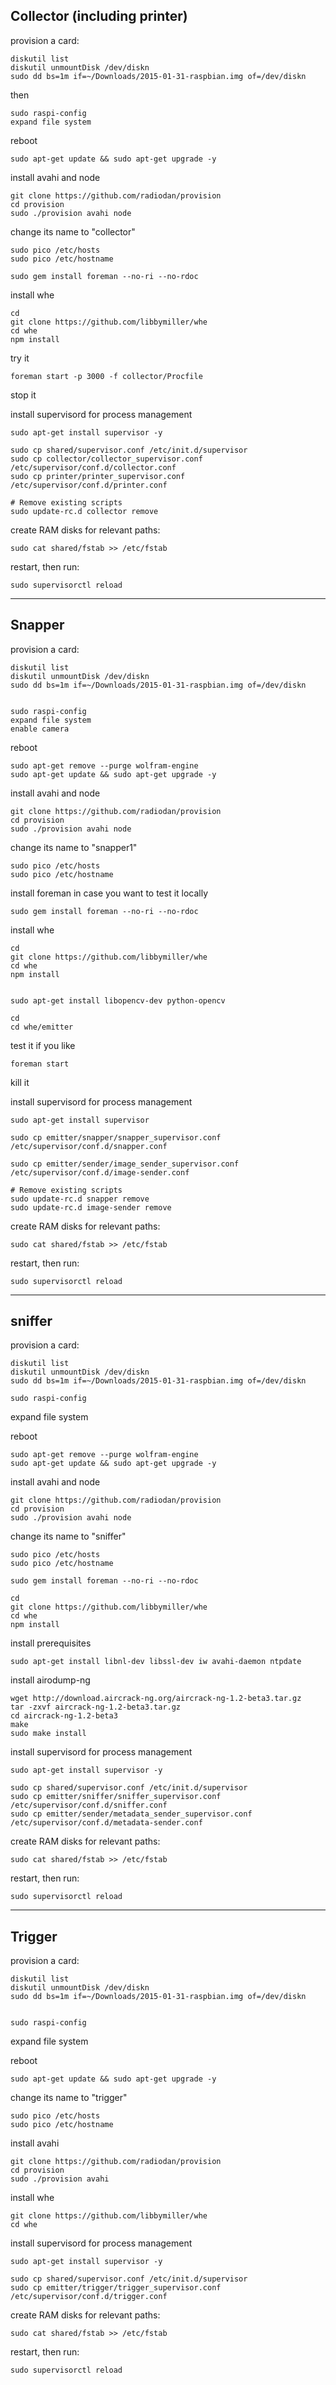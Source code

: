 Collector (including printer)
--

provision a card:

    diskutil list
    diskutil unmountDisk /dev/diskn
    sudo dd bs=1m if=~/Downloads/2015-01-31-raspbian.img of=/dev/diskn

then

    sudo raspi-config
    expand file system

reboot

    sudo apt-get update && sudo apt-get upgrade -y

install avahi and node

    git clone https://github.com/radiodan/provision
    cd provision
    sudo ./provision avahi node

change its name to "collector"

    sudo pico /etc/hosts
    sudo pico /etc/hostname

    sudo gem install foreman --no-ri --no-rdoc

install whe

    cd
    git clone https://github.com/libbymiller/whe
    cd whe
    npm install

try it

    foreman start -p 3000 -f collector/Procfile

stop it

install supervisord for process management

    sudo apt-get install supervisor -y

    sudo cp shared/supervisor.conf /etc/init.d/supervisor
    sudo cp collector/collector_supervisor.conf /etc/supervisor/conf.d/collector.conf
    sudo cp printer/printer_supervisor.conf /etc/supervisor/conf.d/printer.conf

    # Remove existing scripts
    sudo update-rc.d collector remove

create RAM disks for relevant paths:

    sudo cat shared/fstab >> /etc/fstab

restart, then run:

    sudo supervisorctl reload


---

Snapper
--

provision a card:

    diskutil list
    diskutil unmountDisk /dev/diskn
    sudo dd bs=1m if=~/Downloads/2015-01-31-raspbian.img of=/dev/diskn


    sudo raspi-config
    expand file system
    enable camera

reboot

    sudo apt-get remove --purge wolfram-engine
    sudo apt-get update && sudo apt-get upgrade -y


install avahi and node

    git clone https://github.com/radiodan/provision
    cd provision
    sudo ./provision avahi node

change its name to "snapper1"

    sudo pico /etc/hosts
    sudo pico /etc/hostname

install foreman in case you want to test it locally

    sudo gem install foreman --no-ri --no-rdoc

install whe

    cd
    git clone https://github.com/libbymiller/whe
    cd whe
    npm install


    sudo apt-get install libopencv-dev python-opencv

    cd
    cd whe/emitter

test it if you like

    foreman start

kill it

install supervisord for process management

    sudo apt-get install supervisor

    sudo cp emitter/snapper/snapper_supervisor.conf /etc/supervisor/conf.d/snapper.conf

    sudo cp emitter/sender/image_sender_supervisor.conf /etc/supervisor/conf.d/image-sender.conf

    # Remove existing scripts
    sudo update-rc.d snapper remove
    sudo update-rc.d image-sender remove

create RAM disks for relevant paths:

    sudo cat shared/fstab >> /etc/fstab

restart, then run:

    sudo supervisorctl reload

----

sniffer
--

provision a card:

    diskutil list
    diskutil unmountDisk /dev/diskn
    sudo dd bs=1m if=~/Downloads/2015-01-31-raspbian.img of=/dev/diskn

    sudo raspi-config

expand file system

reboot

    sudo apt-get remove --purge wolfram-engine
    sudo apt-get update && sudo apt-get upgrade -y

install avahi and node

    git clone https://github.com/radiodan/provision
    cd provision
    sudo ./provision avahi node

change its name to "sniffer"

    sudo pico /etc/hosts
    sudo pico /etc/hostname

    sudo gem install foreman --no-ri --no-rdoc

    cd
    git clone https://github.com/libbymiller/whe
    cd whe
    npm install

install prerequisites

    sudo apt-get install libnl-dev libssl-dev iw avahi-daemon ntpdate

install airodump-ng

    wget http://download.aircrack-ng.org/aircrack-ng-1.2-beta3.tar.gz
    tar -zxvf aircrack-ng-1.2-beta3.tar.gz
    cd aircrack-ng-1.2-beta3
    make
    sudo make install

install supervisord for process management

    sudo apt-get install supervisor -y

    sudo cp shared/supervisor.conf /etc/init.d/supervisor
    sudo cp emitter/sniffer/sniffer_supervisor.conf /etc/supervisor/conf.d/sniffer.conf
    sudo cp emitter/sender/metadata_sender_supervisor.conf /etc/supervisor/conf.d/metadata-sender.conf


create RAM disks for relevant paths:

    sudo cat shared/fstab >> /etc/fstab

restart, then run:

    sudo supervisorctl reload

----

Trigger
--

provision a card:

    diskutil list
    diskutil unmountDisk /dev/diskn
    sudo dd bs=1m if=~/Downloads/2015-01-31-raspbian.img of=/dev/diskn


    sudo raspi-config
expand file system

reboot

    sudo apt-get update && sudo apt-get upgrade -y

change its name to "trigger"

    sudo pico /etc/hosts
    sudo pico /etc/hostname

install avahi

    git clone https://github.com/radiodan/provision
    cd provision
    sudo ./provision avahi

install whe

    git clone https://github.com/libbymiller/whe
    cd whe

install supervisord for process management

    sudo apt-get install supervisor -y

    sudo cp shared/supervisor.conf /etc/init.d/supervisor
    sudo cp emitter/trigger/trigger_supervisor.conf /etc/supervisor/conf.d/trigger.conf

create RAM disks for relevant paths:

    sudo cat shared/fstab >> /etc/fstab

restart, then run:

    sudo supervisorctl reload
